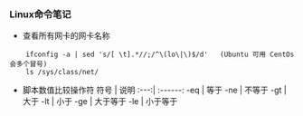 ### Linux命令笔记

* 查看所有网卡的网卡名称
```
	ifconfig -a | sed 's/[ \t].*//;/^\(lo\|\)$/d'   (Ubuntu 可用 CentOs会多个冒号)
	ls /sys/class/net/ 
```

* 脚本数值比较操作符
  符号  |  说明
  :---:| :------:
  -eq  |  等于
  -ne  |  不等于
  -gt  |  大于
  -lt  |  小于
  -ge  |  大于等于
  -le  |  小于等于

